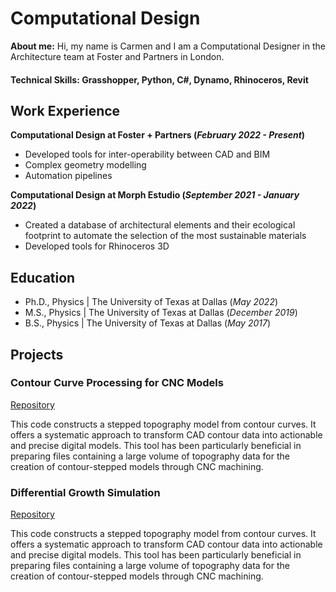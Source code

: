 # Computational Design
**About me:**
  Hi, my name is Carmen and I am a Computational Designer in the Architecture team at Foster and Partners in London.
#### Technical Skills: Grasshopper, Python, C#, Dynamo, Rhinoceros, Revit

## Work Experience
**Computational Design at Foster + Partners (_February 2022 - Present_)**
- Developed tools for inter-operability between CAD and BIM
- Complex geometry modelling
- Automation pipelines

**Computational Design at Morph Estudio (_September 2021 - January 2022_)**
- Created a database of architectural elements and their ecological footprint to automate the selection of the most sustainable materials
- Developed tools for Rhinoceros 3D

## Education						       		  		
- Ph.D., Physics | The University of Texas at Dallas (_May 2022_)								       		
- M.S., Physics	| The University of Texas at Dallas (_December 2019_)	 			        		
- B.S., Physics | The University of Texas at Dallas (_May 2017_)

## Projects
### Contour Curve Processing for CNC Models
[Repository](https://github.com/crubiogarcia/ContourCurveTopographyProcessing)

This code constructs a stepped topography model from contour curves. It offers a systematic approach to transform CAD contour data into actionable and precise digital models. This tool has been particularly beneficial in preparing files containing a large volume of topography data for the creation of contour-stepped models through CNC machining. 

### Differential Growth Simulation
[Repository](https://github.com/crubiogarcia/Differential-Growth)

This code constructs a stepped topography model from contour curves. It offers a systematic approach to transform CAD contour data into actionable and precise digital models. This tool has been particularly beneficial in preparing files containing a large volume of topography data for the creation of contour-stepped models through CNC machining. 
